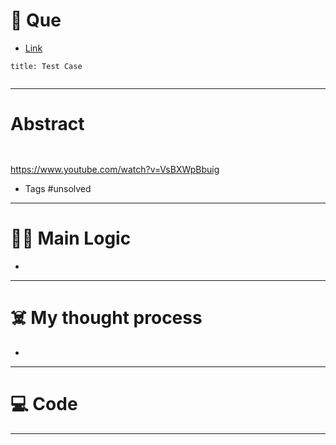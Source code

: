 # 🧩 Que
- [Link](https://leetcode.com/problems/max-sum-of-rectangle-no-larger-than-k/)

```ad-question
title: Test Case


```

---
# Abstract
```ad-abstract


```
https://www.youtube.com/watch?v=VsBXWpBbuig
- Tags #unsolved 
--- 
# 🕵️‍♂️ Main Logic
- 

---
# ☠️ My thought process
- 
---

# 💻 Code

---
